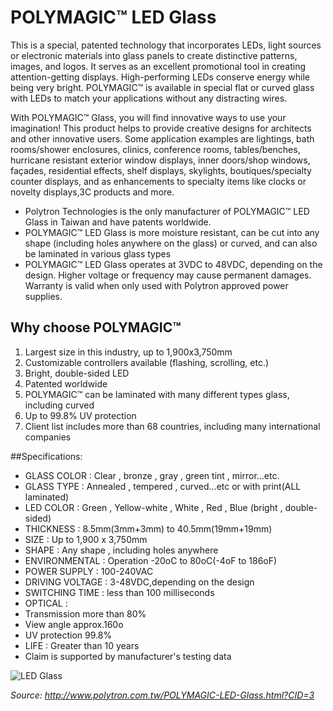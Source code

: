 # POLYMAGIC™ LED Glass

This is a special, patented technology that incorporates LEDs, light sources or electronic materials into glass panels to create distinctive patterns, images, and logos. It serves as an excellent promotional tool in creating attention-getting displays. High-performing LEDs conserve energy while being very bright. POLYMAGIC™ is available in special flat or curved glass with LEDs to match your applications without any distracting wires. 

With POLYMAGIC™ Glass, you will find innovative ways to use your imagination! This product helps to provide creative designs for architects and other innovative users. Some application examples are lightings, bath rooms/shower enclosures, clinics, conference rooms, tables/benches, hurricane resistant exterior window displays, inner doors/shop windows, façades, residential effects, shelf displays, skylights, boutiques/specialty counter displays, and as enhancements to specialty items like clocks or novelty displays,3C products and more.

- Polytron Technologies is the only manufacturer of POLYMAGIC™ LED Glass in Taiwan and have patents worldwide.
- POLYMAGIC™ LED Glass is more moisture resistant, can be cut into any shape (including holes anywhere on the glass) or curved, and can also be laminated in various glass types
- POLYMAGIC™ LED Glass operates at 3VDC to 48VDC, depending on the design. Higher voltage or frequency may cause permanent damages. Warranty is valid when only used with Polytron approved power supplies.



## Why choose POLYMAGIC™

1. Largest size in this industry, up to 1,900x3,750mm
2. Customizable controllers available (flashing, scrolling, etc.)
3. Bright, double-sided LED
4. Patented worldwide
5. POLYMAGIC™ can be laminated with many different types glass, including curved
6. Up to 99.8% UV protection
7. Client list includes more than 68 countries, including many international companies


##Specifications:

- GLASS COLOR : Clear , bronze , gray , green tint , mirror…etc.
- GLASS TYPE : Annealed , tempered , curved…etc or with print(ALL laminated)
- LED COLOR : Green , Yellow-white , White , Red , Blue (bright , double-sided)
- THICKNESS : 8.5mm(3mm+3mm) to 40.5mm(19mm+19mm)
- SIZE : Up to 1,900 x 3,750mm
- SHAPE : Any shape , including holes anywhere
- ENVIRONMENTAL : Operation -20oC to 80oC(-4oF to 186oF)
- POWER SUPPLY : 100-240VAC
- DRIVING VOLTAGE : 3-48VDC,depending on the design
- SWITCHING TIME : less than 100 milliseconds
- OPTICAL :
- Transmission more than 80%
- View angle approx.160o
- UV protection 99.8%
- LIFE : Greater than 10 years
- Claim is supported by manufacturer's testing data


![LED Glass](http://files.polytron.com.tw/PT/POLYMAGICTM%20LED1.jpg "LED Glass")

*Source: http://www.polytron.com.tw/POLYMAGIC-LED-Glass.html?CID=3*


